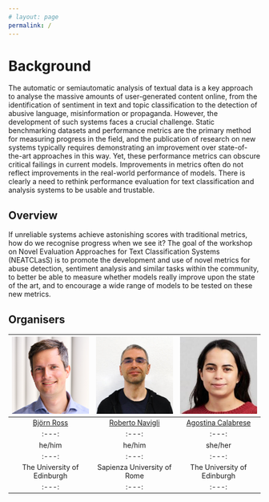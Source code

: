 ```yaml
---
# layout: page
permalink: /
---
```


# Background

The automatic or semiautomatic analysis of textual data is a key approach to analyse the massive amounts of user-generated content online, from the identification of sentiment in text and topic classification to the detection of abusive language, misinformation or propaganda. However, the development of such systems faces a crucial challenge. Static benchmarking datasets and performance metrics are the primary method for measuring progress in the field, and the publication of research on new systems typically requires demonstrating an improvement over state-of-the-art approaches in this way. Yet, these performance metrics can obscure critical failings in current models. Improvements in metrics often do not reflect improvements in the real-world performance of models. There is clearly a need to rethink performance evaluation for text classification and analysis systems to be usable and trustable.

## Overview

If unreliable systems achieve astonishing scores with traditional metrics, how do we recognise progress when we see it? The goal of the workshop on Novel Evaluation Approaches for Text Classification Systems (NEATCLasS) is to promote the development and use of novel metrics for abuse detection, sentiment analysis and similar tasks within the community, to better be able to measure whether models really improve upon the state of the art, and to encourage a wide range of models to be tested on these new metrics.

## Organisers

<a href="https://sweb.inf.ed.ac.uk/bross3/" > <img src="images/bjorn.png" width="200" > </a> | <a href="https://www.diag.uniroma1.it/navigli/" > <img src="images/roberto.jpeg" width="200" > </a> | <a href="https://ago3.github.io" > <img src="images/agostina.jpeg" width="200" > </a> 
:---: | :---: | :---:
[Björn Ross](https://sweb.inf.ed.ac.uk/bross3/) | [Roberto Navigli](https://www.diag.uniroma1.it/navigli/) | [Agostina Calabrese](https://ago3.github.io)
:---: | :---: | :---:
he/him | he/him | she/her
:---: | :---: | :---:
The University of Edinburgh | Sapienza University of Rome | The University of Edinburgh
:---: | :---: | :---:
